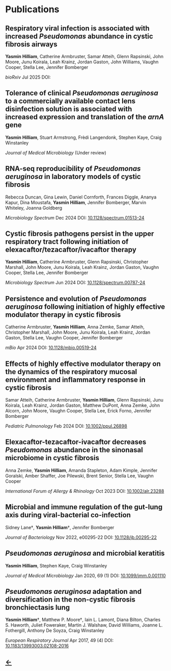 <h1>Publications</h1>

<h2>Respiratory viral infection is associated with increased <i>Pseudomonas</i> abundance in cystic fibrosis airways</h2>
<b>Yasmin Hilliam</b>, Catherine Armbruster, Samar Atteih, Glenn Rapsinski, John Moore, Junu Koirala, Leah Krainz, Jordan Gaston, John Williams, Vaughn Cooper, Stella Lee, Jennifer Bomberger

_bioRxiv_ Jul 2025 DOI: [<u></u>]()

<h2>Tolerance of clinical <i>Pseudomonas aeruginosa</i> to a commercially available contact lens disinfection solution is associated with increased expression and translation of the <i>arnA</i> gene</h2>
<b>Yasmin Hilliam</b>, Stuart Armstrong, Fr&egrave;di Langendonk, Stephen Kaye, Craig Winstanley

_Journal of Medical Microbiology_ (Under review)

<h2>RNA-seq reproducibility of <i>Pseudomonas aeruginosa</i> in laboratory models of cystic fibrosis</h2>
Rebecca Duncan, Gina Lewin, Daniel Cornforth, Frances Diggle, Ananya Kapur, Dina Moustafa, <b>Yasmin Hilliam</b>, Jennifer Bomberger, Marvin Whiteley, Joanna Goldberg

_Microbiology Spectrum_ Dec 2024 DOI: [<u>10.1128/spectrum.01513-24</u>](https://journals.asm.org/doi/10.1128/spectrum.01513-24)

<h2>Cystic fibrosis pathogens persist in the upper respiratory tract following initiation of elexacaftor/tezacaftor/ivacaftor therapy</h2>
<b>Yasmin Hilliam</b>, Catherine Armbruster, Glenn Rapsinski, Christopher Marshall, John Moore, Junu Koirala, Leah Krainz, Jordan Gaston, Vaughn Cooper, Stella Lee, Jennifer Bomberger

_Microbiology Spectrum_ Jun 2024 DOI: [<u>10.1128/spectrum.00787-24</u>](https://journals.asm.org/doi/10.1128/spectrum.00787-24)

<h2>Persistence and evolution of <i>Pseudomonas aeruginosa</i> following initiation of highly effective modulator therapy in cystic fibrosis</h2>
Catherine Armbruster, <b>Yasmin Hilliam</b>, Anna Zemke, Samar Atteih, Christopher Marshall, John Moore, Junu Koirala, Leah Krainz, Jordan Gaston, Stella Lee, Vaughn Cooper, Jennifer Bomberger

_mBio_ Apr 2024 DOI: [<u>10.1128/mbio.00519-24</u>](https://doi.org/10.1128/mbio.00519-24)

<h2>Effects of highly effective modulator therapy on the dynamics of the respiratory mucosal environment and inflammatory response in cystic fibrosis</h2>
Samar Atteih, Catherine Armbruster, <b>Yasmin Hilliam</b>, Glenn Rapsinski, Junu Koirala, Leah Krainz, Jordan Gaston, Matthew DuPont, Anna Zemke, John Alcorn, John Moore, Vaughn Cooper, Stella Lee, Erick Forno, Jennifer Bomberger

_Pediatric Pulmonology_ Feb 2024 DOI: [<u>10.1002/ppul.26898</u>](https://onlinelibrary.wiley.com/doi/10.1002/ppul.26898)


<h2>Elexacaftor-tezacaftor-ivacaftor decreases <i>Pseudomonas</i> abundance in the sinonasal microbiome in cystic fibrosis</h2>
Anna Zemke, <b>Yasmin Hilliam</b>, Amanda Stapleton, Adam Kimple, Jennifer Goralski, Amber Shaffer, Joe Pilewski, Brent Senior, Stella Lee, Vaughn Cooper

_International Forum of Allergy & Rhinology_ Oct 2023 DOI: [<u>10.1002/alr.23288</u>](https://doi.org/10.1002/alr.23288)

<h2>Microbial and immune regulation of the gut-lung axis during viral-bacterial co-infection</h2>
Sidney Lane&dagger;, <b>Yasmin Hilliam</b>&dagger;, Jennifer Bomberger

_Journal of Bacteriology_ Nov 2022, e00295-22 DOI: [<u>10.1128/jb.00295-22</u>](https://journals.asm.org/doi/10.1128/jb.00295-22)

<h2><i>Pseudomonas aeruginosa</i> and microbial keratitis</h2>
<b>Yasmin Hilliam</b>, Stephen Kaye, Craig Winstanley

_Journal of Medical Microbiology_ Jan 2020, 69 (1) DOI: [<u>10.1099/jmm.0.001110</u>](https://www.microbiologyresearch.org/content/journal/jmm/10.1099/jmm.0.001110#tab2)

<h2><i>Pseudomonas aeruginosa</i> adaptation and diversification in the non-cystic fibrosis bronchiectasis lung</h2>

<b>Yasmin Hilliam</b>&dagger;, Matthew P. Moore&dagger;, Iain L. Lamont, Diana Bilton, Charles S. Haworth, Juliet Foweraker, Martin J. Walshaw, David Williams, Joanne L. Fothergill, Anthony De Soyza, Craig Winstanley

_European Respiratory Journal_ Apr 2017, 49 (4) DOI: [<u>10.1183/13993003.02108-2016</u>](https://erj.ersjournals.com/content/49/4/1602108.abstract)

<h2>
  <a href="./">&larr;</a>
</h2>
